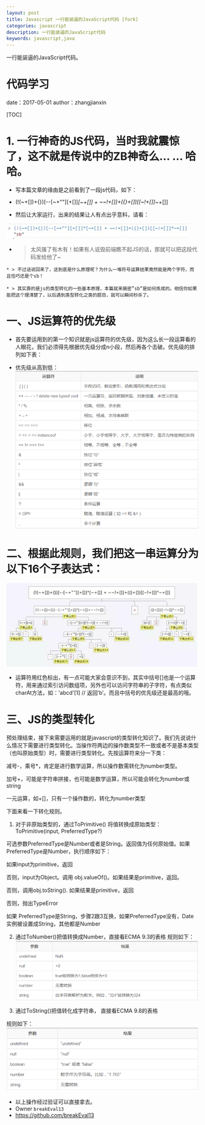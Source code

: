 ```yaml
---
layout: post
title: Javascript 一行能装逼的JavaScript代码 [fork]
categories: javascript
description: 一行能装逼的JavaScript代码
keywords: javascript,java
---
```



一行能装逼的JavaScript代码。

#  代码学习
date：2017-05-01
author：zhangjianxin

[TOC]

#  1. 一行神奇的JS代码，当时我就震惊了，这不就是传说中的ZB神奇么… … 哈哈。

   * 写本篇文章的缘由是之前看到了一段js代码，如下：

   *  (!(~+[])+{})[--[~+""][+[]]*[~+[]] + ~~!+[]]+({}+[])[[~!+[]]*~+[]]

   * 然后让大家运行，出来的结果让人有点出乎意料，请看：

   ![](/static/blog/66042438.jpg)


   * > 太风骚了有木有！如果有人诋毁前端瞧不起JS的话，那就可以把这段代码发给他了~

    * > 不过话说回来了，这到底是什么原理呢？为什么一堆符号运算结果竟然能是两个字符，而且恰巧还是个sb！

    * > 其实靠的是js的类型转化的一些基本原理，本篇就来揭密”sb”是如何炼成的。相信你如果能把这个理清楚了，以后遇到类型转化之类的题目，就可以瞬间秒杀了。

# 一、JS运算符的优先级
  * 首先要运用到的第一个知识就是js运算符的优先级，因为这么长一段运算看的人眼花，我们必须得先根据优先级分成n小段，然后再各个击破。优先级的排列如下表：

  *  优先级从高到低：
   ![](/static/blog/-365094845.png)


# 二、根据此规则，我们把这一串运算分为以下16个子表达式：

   ![](/static/blog/-238288323.jpg)

   * 运算符用红色标出，有一点可能大家会意识不到，其实中括号[]也是一个运算符，用来通过索引访问数组项，另外也可以访问字符串的子字符，有点类似charAt方法，如：’abcd'[1] // 返回’b’。而且中括号的优先级还是最高的哦。

# 三、JS的类型转化

预处理结束，接下来需要运用的就是javascript的类型转化知识了。我们先说说什么情况下需要进行类型转化。当操作符两边的操作数类型不一致或者不是基本类型（也叫原始类型）时，需要进行类型转化。先按运算符来分一下类：

减号-，乘号*，肯定是进行数学运算，所以操作数需转化为number类型。

加号+，可能是字符串拼接，也可能是数学运算，所以可能会转化为number或string

一元运算，如+[]，只有一个操作数的，转化为number类型

下面来看一下转化规则。

1. 对于非原始类型的，通过ToPrimitive() 将值转换成原始类型：
ToPrimitive(input, PreferredType?)

可选参数PreferredType是Number或者是String。返回值为任何原始值。如果PreferredType是Number，执行顺序如下：

如果input为primitive，返回

否则，input为Object。调用 obj.valueOf()。如果结果是primitive，返回。

否则，调用obj.toString(). 如果结果是primitive，返回

否则，抛出TypeError

如果 PreferredType是String，步骤2跟3互换，如果PreferredType没有，Date实例被设置成String，其他都是Number

2. 通过ToNumber()把值转换成Number，直接看ECMA 9.3的表格
规则如下：
   ![](/static/blog/823282545.png)

3. 通过ToString()把值转化成字符串， 直接看ECMA 9.8的表格

规则如下：
   ![](/static/blog/-376644909.png)



* 以上操作经过验证可以直接拿去。
* Owner `breakEval13`
* https://github.com/breakEval13